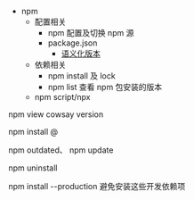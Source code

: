 - npm
  - 配置相关
    - npm 配置及切换 npm 源
    - package.json
      - [语义化版本](http://nodejs.cn/learn/semantic-versioning-using-npm)
  - 依赖相关
    - npm install 及 lock
    - npm list 查看 npm 包安装的版本
  - npm script/npx



npm view cowsay version

npm install <package>@<version>

npm outdated、 npm update

npm uninstall <package-name>

npm install --production 避免安装这些开发依赖项
